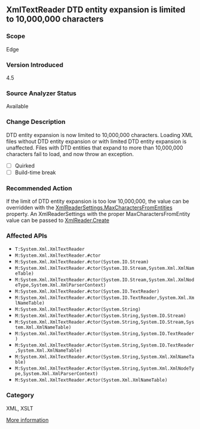 ## XmlTextReader DTD entity expansion is limited to 10,000,000 characters

### Scope
Edge

### Version Introduced
4.5

### Source Analyzer Status
Available

### Change Description
DTD entity expansion is now limited to 10,000,000 characters. Loading XML files without DTD entity expansion or with limited DTD entity expansion is unaffected. Files with DTD entities that expand to more than 10,000,000 characters fail to load, and now throw an exception.

- [ ] Quirked
- [ ] Build-time break

### Recommended Action
If the limit of DTD entity expansion is too low 10,000,000, the value can be overridden with the [XmlReaderSettings.MaxCharactersFromEntities](https://msdn.microsoft.com/en-us/library/system.xml.xmlreadersettings.maxcharactersfromentities%28v=vs.110%29.aspx) property. An XmlReaderSettings with the proper MaxCharactersFromEntity value can be passed to [XmlReader.Create](https://msdn.microsoft.com/en-us/library/System.Xml.XmlReader.Create(v=vs.110).aspx)

### Affected APIs
* `T:System.Xml.XmlTextReader`
* `M:System.Xml.XmlTextReader.#ctor`
* `M:System.Xml.XmlTextReader.#ctor(System.IO.Stream)`
* `M:System.Xml.XmlTextReader.#ctor(System.IO.Stream,System.Xml.XmlNameTable)`
* `M:System.Xml.XmlTextReader.#ctor(System.IO.Stream,System.Xml.XmlNodeType,System.Xml.XmlParserContext)`
* `M:System.Xml.XmlTextReader.#ctor(System.IO.TextReader)`
* `M:System.Xml.XmlTextReader.#ctor(System.IO.TextReader,System.Xml.XmlNameTable)`
* `M:System.Xml.XmlTextReader.#ctor(System.String)`
* `M:System.Xml.XmlTextReader.#ctor(System.String,System.IO.Stream)`
* `M:System.Xml.XmlTextReader.#ctor(System.String,System.IO.Stream,System.Xml.XmlNameTable)`
* `M:System.Xml.XmlTextReader.#ctor(System.String,System.IO.TextReader)`
* `M:System.Xml.XmlTextReader.#ctor(System.String,System.IO.TextReader,System.Xml.XmlNameTable)`
* `M:System.Xml.XmlTextReader.#ctor(System.String,System.Xml.XmlNameTable)`
* `M:System.Xml.XmlTextReader.#ctor(System.String,System.Xml.XmlNodeType,System.Xml.XmlParserContext)`
* `M:System.Xml.XmlTextReader.#ctor(System.Xml.XmlNameTable)`

### Category
XML, XSLT

[More information](https://msdn.microsoft.com/en-us/library/hh367887(v=vs.110).aspx)

<!-- breaking change id: 33 -->
